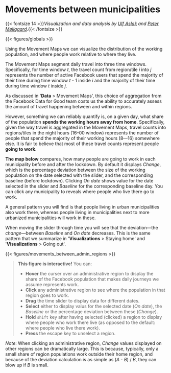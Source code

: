 # **Movements between municipalities**
{{< fontsize 14 >}}*Visualization and data analysis by [Ulf Aslak](mailto:ulfaslak@gmail.com) and [Peter Møllgaard](mailto:peter-em@hotmail.com).*{{< /fontsize >}}

{{< figures/globals >}}

<!-- {{< vspace 20 >}} -->

Using the Movement Maps we can visualize the distribution of the working population, and where people work relative to where they live.

The Movement Maps segment daily travel into three time windows. Specifically, for time window *t*, the travel count from region/tile *i* into *j* represents the number of active Facebook users that spend the majority of their time during time window *t* - 1 inside *i* and the majority of their time during time window *t* inside *j*.

As discussed in '**Data** > Movement Maps', this choice of aggregation from the Facebook Data for Good team costs us the ability to accurately assess the amount of travel happening between and within regions.

However, something we can reliably quantify is, on a given day, what share of the population **spends the working hours away from home**. Specifically, given the way travel is aggregated in the Movement Maps, travel counts into regions/tiles in the night hours (16–00 window) represents the number of people that spend the majority of their working hours (8—16) somewhere else. It is fair to believe that most of these travel counts represent people **going to work**.

**The map below** compares, how many people are going to work in each municipality before and after the lockdown. By default it displays *Change*, which is the percentage deviation between the size of the working population on the date selected with the slider, and the corresponding baseline (before lockdown). Clicking *On date* shows value for the date selected in the slider and *Baseline* for the corresponding baseline day. You can click any municipality to reveals where people who live there go to work.

A general pattern you will find is that people living in urban municipalities also work there, whereas people living in municipalities next to more urbanized municipalities will work in these.

When moving the slider through time you will see that the deviation—the *change*—between *Baseline* and *On date* decreases. This is the same pattern that we summarize in '**Visualizations** > Staying home' and '**Visualizations** > Going out'.

{{< figures/movements_between_admin_regions >}}

> **This figure is interactive!** You can:
> * **Hover** the curser over an administrative region to display the share of the Facebook population that makes daily journeys we assume represents work.
> * **Click** any administrative region to see where the population in that region goes to work.
> * **Drag** the time slider to display data for different dates.
> * **Select** either to display valus for the selected date (*On date*), the *Baseline* or the percentage deviation between these (*Change*).
> * **Hold** `shift` key after having selected (clicked) a region to display where people who work there live (as opposed to the default: where people who live there work).
> * **Press** the escape key to unselect a region.

*Note*: When clicking an administrative region, *Change* values displayed on other regions can be dramatically large. This is because, typically, only a small share of region populations work outside their home region, and because of the deviation calculation is as simple as (*A* - *B*) / *B*, they can blow up if *B* is small.